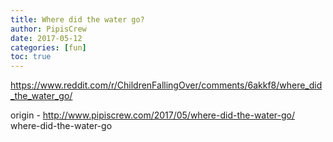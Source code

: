 ```yaml
---
title: Where did the water go?
author: PipisCrew
date: 2017-05-12
categories: [fun]
toc: true
---
```


https://www.reddit.com/r/ChildrenFallingOver/comments/6akkf8/where_did_the_water_go/

origin - http://www.pipiscrew.com/2017/05/where-did-the-water-go/ where-did-the-water-go